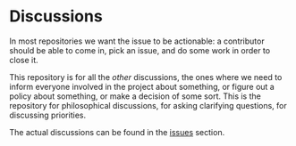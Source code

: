 # Discussions

In most repositories we want the issue to be actionable: a contributor should be able to come in, pick an issue, and do some work in order to close it.

This repository is for all the _other_ discussions, the ones where we need to inform everyone involved in the project about something, or figure out a policy about something, or make a decision of some sort. This is the repository for philosophical discussions, for asking clarifying questions, for discussing priorities.

The actual discussions can be found in the [issues](https://github.com/Kiluth/discussions/issues) section.
